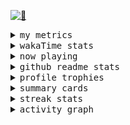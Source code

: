 [![🐙](https://hits.seeyoufarm.com/api/count/incr/badge.svg?url=https%3A%2F%2Fgithub.com%2Fktnkk%2Fhit-counter&count_bg=%23070707&title_bg=%23070707&icon=&icon_color=%23E7E7E7&title=visitors&edge_flat=true)](https://hits.seeyoufarm.com)

<details>
  <summary> <samp>my metrics</samp></summary>
  
  <br>
  
 ![🐳](https://github.com/kkhys/kkhys/blob/main/github-metrics.svg)
  
  ***
</details>

<details>
  <summary> <samp>wakaTime stats</samp></summary>
  
  <br>
  
<!--START_SECTION:waka-->
![Code Time](http://img.shields.io/badge/Code%20Time-3%2C525%20hrs%2043%20mins-blue)

**🐱 My GitHub Data** 

> 📦 5.1 MB Used in GitHub's Storage 
 > 
> 💼 Opted to Hire
 > 
> 📜 9 Public Repositories 
 > 
> 🔑 23 Private Repositories 
 > 
**I'm an Early 🐤** 

```text
🌞 Morning                7516 commits        ███████░░░░░░░░░░░░░░░░░░   29.58 % 
🌆 Daytime                5819 commits        ██████░░░░░░░░░░░░░░░░░░░   22.90 % 
🌃 Evening                9966 commits        ██████████░░░░░░░░░░░░░░░   39.22 % 
🌙 Night                  2110 commits        ██░░░░░░░░░░░░░░░░░░░░░░░   08.30 % 
```
📅 **I'm Most Productive on Sunday** 

```text
Monday                   3476 commits        ███░░░░░░░░░░░░░░░░░░░░░░   13.68 % 
Tuesday                  3752 commits        ████░░░░░░░░░░░░░░░░░░░░░   14.77 % 
Wednesday                3505 commits        ███░░░░░░░░░░░░░░░░░░░░░░   13.79 % 
Thursday                 3322 commits        ███░░░░░░░░░░░░░░░░░░░░░░   13.07 % 
Friday                   3586 commits        ████░░░░░░░░░░░░░░░░░░░░░   14.11 % 
Saturday                 3679 commits        ████░░░░░░░░░░░░░░░░░░░░░   14.48 % 
Sunday                   4091 commits        ████░░░░░░░░░░░░░░░░░░░░░   16.10 % 
```


📊 **This Week I Spent My Time On** 

```text
🕑︎ Time Zone: Asia/Tokyo

💬 Programming Languages: 
Other                    59 hrs 42 mins      ████████████████████░░░░░   80.49 % 
Java                     4 hrs 39 mins       ██░░░░░░░░░░░░░░░░░░░░░░░   06.27 % 
MDX                      4 hrs 30 mins       ██░░░░░░░░░░░░░░░░░░░░░░░   06.08 % 
SQL                      2 hrs 34 mins       █░░░░░░░░░░░░░░░░░░░░░░░░   03.47 % 
JSON                     55 mins             ░░░░░░░░░░░░░░░░░░░░░░░░░   01.24 % 

🔥 Editors: 
Chrome                   59 hrs 42 mins      ████████████████████░░░░░   80.49 % 
Intellijidea             6 hrs 27 mins       ██░░░░░░░░░░░░░░░░░░░░░░░   08.71 % 
WebStorm                 6 hrs 26 mins       ██░░░░░░░░░░░░░░░░░░░░░░░   08.68 % 
DataGrip                 1 hr 34 mins        █░░░░░░░░░░░░░░░░░░░░░░░░   02.11 % 

💻 Operating System: 
Mac                      74 hrs 10 mins      █████████████████████████   100.00 % 
```


 Last Updated on 2024/05/18 18:36:43 UTC
<!--END_SECTION:waka-->
  
  ***
</details>


<details>
  <summary> <samp>now playing</samp></summary>
  
  <br>
 
 [![🐟](https://spotify-github-profile.vercel.app/api/view?uid=31ryofms4dnv7mrohhepo4c4zgqu&cover_image=true&theme=default&show_offline=false&background_color=121212&bar_color=53b14f&bar_color_cover=false)](https://open.spotify.com/user/31ryofms4dnv7mrohhepo4c4zgqu)
  
  ***
</details>

<details>
  <summary> <samp>github readme stats</samp></summary>
  
  <br>
  
 <p align="left"> 
  <img alt="🐠" src="https://github-readme-stats.vercel.app/api?username=kkhys&count_private=true&show_icons=true&theme=dark&include_all_commits=true" />
  <img alt="🐟" src="https://github-readme-stats.vercel.app/api/top-langs/?username=kkhys&layout=compact&theme=dark&langs_count=10&hide=HTML,CSS,SCSS" />
</p>
  
  ***
</details>

<details>
  <summary> <samp>profile trophies</samp></summary>
  
  <br>
  
  [![🐬](https://github-profile-trophy.vercel.app/?username=kkhys&rank=SECRET,SSS,SS,S,AAA,AA,A&theme=darkhub&row=1&margin-w=10&no-bg=true)](https://github.com/ryo-ma/github-profile-trophy)
  
  ***
</details>

<details>
  <summary> <samp>summary cards</samp></summary>
  
  <br>
  
  ![🐋](https://github-profile-summary-cards.vercel.app/api/cards/profile-details?username=kkhys&theme=github_dark)
  ![🦑](https://github-profile-summary-cards.vercel.app/api/cards/repos-per-language?username=kkhys&theme=github_dark)
  ![🦭](https://github-profile-summary-cards.vercel.app/api/cards/most-commit-language?username=kkhys&theme=github_dark)
  ![🦀](https://github-profile-summary-cards.vercel.app/api/cards/stats?username=kkhys&theme=github_dark)
  ![🦈](https://github-profile-summary-cards.vercel.app/api/cards/productive-time?username=kkhys&theme=github_dark)
  
  ***
</details>

<details>
  <summary> <samp>streak stats</samp></summary>
  
  <br>
  
  [![🐠](http://github-readme-streak-stats.herokuapp.com?user=kkhys&theme=dark)](https://git.io/streak-stats)
  
  ***
</details>

<details>
  <summary> <samp>activity graph</samp></summary>
  
  <br>
  
  [![🐡](https://github-readme-activity-graph.vercel.app/graph?username=kkhys&theme=xcode)](https://github.com/ashutosh00710/github-readme-activity-graph)
  
  ***
</details>
